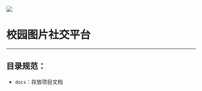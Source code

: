 ![](http:github.com/xdSEwebE/img_sociality/raw/master/screenshots/color_your_life.png)
# 校园图片社交平台

---

## 目录规范：
- `docs`：存放项目文档
